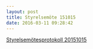 ```yaml
---
layout: post
title: Styrelsemöte 151015
date: 2016-03-11 09:28:42
---
```


<a href="/assets/2016/03/Styrelsemötesprotokoll-20151015-1.pdf" rel="">Styrelsemötesprotokoll 20151015</a>